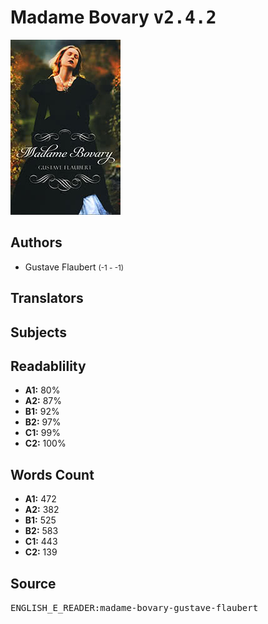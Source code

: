 # Madame Bovary <kbd>v2.4.2</kbd>

![](./cover.medium.jpg "")

## Authors


 - Gustave Flaubert <small>(-1 - -1)</small>

## Translators



## Subjects



## Readablility


 - **A1:** 80%
 - **A2:** 87%
 - **B1:** 92%
 - **B2:** 97%
 - **C1:** 99%
 - **C2:** 100%

## Words Count


 - **A1:** 472
 - **A2:** 382
 - **B1:** 525
 - **B2:** 583
 - **C1:** 443
 - **C2:** 139

## Source


<kbd>ENGLISH_E_READER:madame-bovary-gustave-flaubert</kbd>
